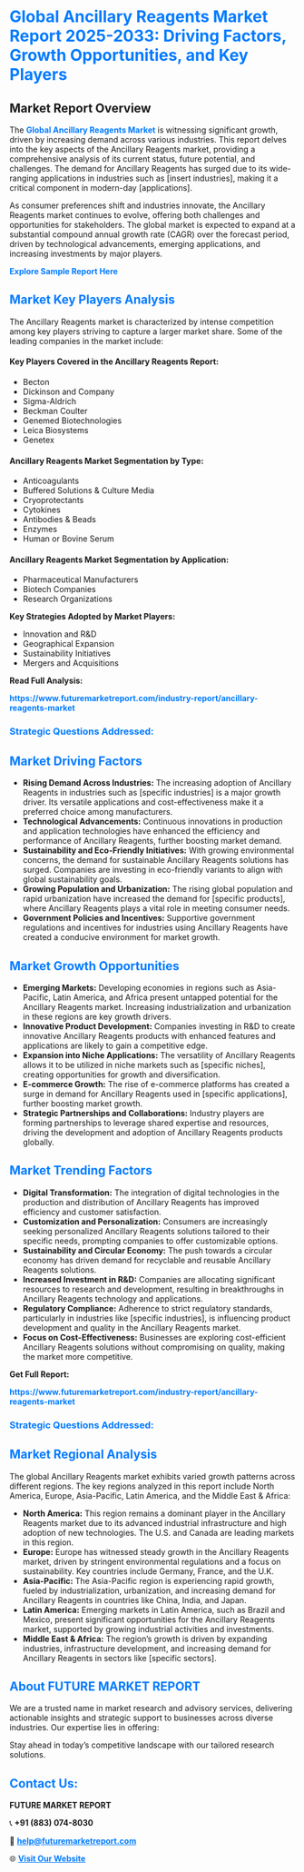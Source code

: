 <h1 style="color: #007BFF;">Global Ancillary Reagents Market Report 2025-2033: Driving Factors, Growth Opportunities, and Key Players</h1>

<section id="overview">
<h2>Market Report Overview</h2>
<p>The <a href="https://www.futuremarketreport.com/industry-report/ancillary-reagents-market" style="color: #007BFF; text-decoration: none;"><strong>Global Ancillary Reagents Market</strong></a> is witnessing significant growth, driven by increasing demand across various industries. This report delves into the key aspects of the Ancillary Reagents market, providing a comprehensive analysis of its current status, future potential, and challenges. The demand for Ancillary Reagents has surged due to its wide-ranging applications in industries such as [insert industries], making it a critical component in modern-day [applications].</p>
<p>As consumer preferences shift and industries innovate, the Ancillary Reagents market continues to evolve, offering both challenges and opportunities for stakeholders. The global market is expected to expand at a substantial compound annual growth rate (CAGR) over the forecast period, driven by technological advancements, emerging applications, and increasing investments by major players.</p>
</section>

<section id="overview">
<p><a href="https://www.futuremarketreport.com/request-sample/reportId=101265" style="color: #007BFF; text-decoration: none;"><strong>Explore Sample Report Here</strong></a></p>
</section>

<section id="key-players">
<h2 style="color: #007BFF;">Market Key Players Analysis</h2>
<p>The Ancillary Reagents market is characterized by intense competition among key players striving to capture a larger market share. Some of the leading companies in the market include:</p>
<h4>Key Players Covered in the Ancillary Reagents Report:</h4>
<ul><li>Becton</li><li>Dickinson and Company</li><li>Sigma-Aldrich</li><li>Beckman Coulter</li><li>Genemed Biotechnologies</li><li>Leica Biosystems</li><li>Genetex</li></ul>
<h4>Ancillary Reagents Market Segmentation by Type:</h4>
<ul><li>Anticoagulants</li><li>Buffered Solutions &amp; Culture Media</li><li>Cryoprotectants</li><li>Cytokines</li><li>Antibodies &amp; Beads</li><li>Enzymes</li><li>Human or Bovine Serum</li></ul>

<h4>Ancillary Reagents Market Segmentation by Application:</h4>
<ul><li>Pharmaceutical Manufacturers</li><li>Biotech Companies</li><li>Research Organizations</li></ul>
<p><strong>Key Strategies Adopted by Market Players:</strong></p>
<ul>
<li>Innovation and R&D</li>
<li>Geographical Expansion</li>
<li>Sustainability Initiatives</li>
<li>Mergers and Acquisitions</li>
</ul>
</section>

<section>
<p><strong>Read Full Analysis: </strong></p><a href="https://www.futuremarketreport.com/industry-report/ancillary-reagents-market" style="color: #007BFF; text-decoration: none;"><strong>https://www.futuremarketreport.com/industry-report/ancillary-reagents-market</strong></a>
<h3 style="color: #007BFF;">Strategic Questions Addressed:</h3>
</section>

<section id="driving-factors">
<h2 style="color: #007BFF;">Market Driving Factors</h2>
<ul>
<li><strong>Rising Demand Across Industries:</strong> The increasing adoption of Ancillary Reagents in industries such as [specific industries] is a major growth driver. Its versatile applications and cost-effectiveness make it a preferred choice among manufacturers.</li>
<li><strong>Technological Advancements:</strong> Continuous innovations in production and application technologies have enhanced the efficiency and performance of Ancillary Reagents, further boosting market demand.</li>
<li><strong>Sustainability and Eco-Friendly Initiatives:</strong> With growing environmental concerns, the demand for sustainable Ancillary Reagents solutions has surged. Companies are investing in eco-friendly variants to align with global sustainability goals.</li>
<li><strong>Growing Population and Urbanization:</strong> The rising global population and rapid urbanization have increased the demand for [specific products], where Ancillary Reagents plays a vital role in meeting consumer needs.</li>
<li><strong>Government Policies and Incentives:</strong> Supportive government regulations and incentives for industries using Ancillary Reagents have created a conducive environment for market growth.</li>
</ul>
</section>

<section id="growth-opportunities">
<h2 style="color: #007BFF;">Market Growth Opportunities</h2>
<ul>
<li><strong>Emerging Markets:</strong> Developing economies in regions such as Asia-Pacific, Latin America, and Africa present untapped potential for the Ancillary Reagents market. Increasing industrialization and urbanization in these regions are key growth drivers.</li>
<li><strong>Innovative Product Development:</strong> Companies investing in R&D to create innovative Ancillary Reagents products with enhanced features and applications are likely to gain a competitive edge.</li>
<li><strong>Expansion into Niche Applications:</strong> The versatility of Ancillary Reagents allows it to be utilized in niche markets such as [specific niches], creating opportunities for growth and diversification.</li>
<li><strong>E-commerce Growth:</strong> The rise of e-commerce platforms has created a surge in demand for Ancillary Reagents used in [specific applications], further boosting market growth.</li>
<li><strong>Strategic Partnerships and Collaborations:</strong> Industry players are forming partnerships to leverage shared expertise and resources, driving the development and adoption of Ancillary Reagents products globally.</li>
</ul>
</section>

<section id="trending-factors">
<h2 style="color: #007BFF;">Market Trending Factors</h2>
<ul>
<li><strong>Digital Transformation:</strong> The integration of digital technologies in the production and distribution of Ancillary Reagents has improved efficiency and customer satisfaction.</li>
<li><strong>Customization and Personalization:</strong> Consumers are increasingly seeking personalized Ancillary Reagents solutions tailored to their specific needs, prompting companies to offer customizable options.</li>
<li><strong>Sustainability and Circular Economy:</strong> The push towards a circular economy has driven demand for recyclable and reusable Ancillary Reagents solutions.</li>
<li><strong>Increased Investment in R&D:</strong> Companies are allocating significant resources to research and development, resulting in breakthroughs in Ancillary Reagents technology and applications.</li>
<li><strong>Regulatory Compliance:</strong> Adherence to strict regulatory standards, particularly in industries like [specific industries], is influencing product development and quality in the Ancillary Reagents market.</li>
<li><strong>Focus on Cost-Effectiveness:</strong> Businesses are exploring cost-efficient Ancillary Reagents solutions without compromising on quality, making the market more competitive.</li>
</ul>
</section>

<section>
<p><strong>Get Full Report: </strong></p><a href="https://www.futuremarketreport.com/industry-report/ancillary-reagents-market" style="color: #007BFF; text-decoration: none;"><strong>https://www.futuremarketreport.com/industry-report/ancillary-reagents-market</strong></a>
<h3 style="color: #007BFF;">Strategic Questions Addressed:</h3>
</section>


<section id="regional-analysis">
<h2 style="color: #007BFF;">Market Regional Analysis</h2>
<p>The global Ancillary Reagents market exhibits varied growth patterns across different regions. The key regions analyzed in this report include North America, Europe, Asia-Pacific, Latin America, and the Middle East & Africa:</p>
<ul>
<li><strong>North America:</strong> This region remains a dominant player in the Ancillary Reagents market due to its advanced industrial infrastructure and high adoption of new technologies. The U.S. and Canada are leading markets in this region.</li>
<li><strong>Europe:</strong> Europe has witnessed steady growth in the Ancillary Reagents market, driven by stringent environmental regulations and a focus on sustainability. Key countries include Germany, France, and the U.K.</li>
<li><strong>Asia-Pacific:</strong> The Asia-Pacific region is experiencing rapid growth, fueled by industrialization, urbanization, and increasing demand for Ancillary Reagents in countries like China, India, and Japan.</li>
<li><strong>Latin America:</strong> Emerging markets in Latin America, such as Brazil and Mexico, present significant opportunities for the Ancillary Reagents market, supported by growing industrial activities and investments.</li>
<li><strong>Middle East & Africa:</strong> The region’s growth is driven by expanding industries, infrastructure development, and increasing demand for Ancillary Reagents in sectors like [specific sectors].</li>
</ul>
</section>

<footer>
<h2 style="color: #007BFF;">About FUTURE MARKET REPORT</h2>
<p>We are a trusted name in market research and advisory services, delivering actionable insights and strategic support to businesses across diverse industries. Our expertise lies in offering:</p>

<p>Stay ahead in today’s competitive landscape with our tailored research solutions.</p>

<h2 style="color: #007BFF;">Contact Us:</h2>
<p><strong>FUTURE MARKET REPORT</strong></p>
<p>📞 <strong>+91 (883) 074-8030</strong></p>
<p>📧 <strong><a href="mailto:help@futuremarketreport.com" style="color: #007BFF;">help@futuremarketreport.com</a></strong></p>
<p>🌐 <strong><a href="https://www.futuremarketreport.com/" style="color: #007BFF;">Visit Our Website</a></strong></p>
</footer>